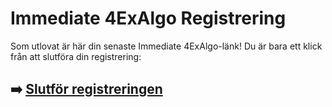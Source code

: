 # Immediate 4ExAlgo Registrering

Som utlovat är här din senaste Immediate 4ExAlgo-länk! Du är bara ett klick från att slutföra din registrering:

## ➡️ [Slutför registreringen](https://is.gd/owY2nU)